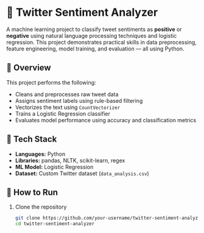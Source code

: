 # 🧠 Twitter Sentiment Analyzer

A machine learning project to classify tweet sentiments as **positive** or **negative** using natural language processing techniques and logistic regression. This project demonstrates practical skills in data preprocessing, feature engineering, model training, and evaluation — all using Python.

## 📌 Overview

This project performs the following:
- Cleans and preprocesses raw tweet data
- Assigns sentiment labels using rule-based filtering
- Vectorizes the text using `CountVectorizer`
- Trains a Logistic Regression classifier
- Evaluates model performance using accuracy and classification metrics

## 🧰 Tech Stack

- **Languages:** Python
- **Libraries:** pandas, NLTK, scikit-learn, regex
- **ML Model:** Logistic Regression
- **Dataset:** Custom Twitter dataset (`data_analysis.csv`)

## 🚀 How to Run

1. Clone the repository  
   ```bash
   git clone https://github.com/your-username/twitter-sentiment-analyzer.git
   cd twitter-sentiment-analyzer

